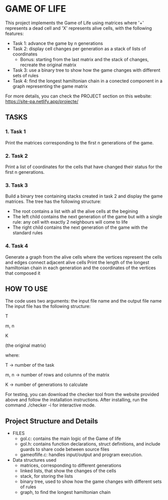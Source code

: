 # GAME OF LIFE
This project implements the Game of Life using matrices where '+' represents a dead cell and 'X' represents alive cells, with the following features:
- Task 1: advance the game by n generations  
- Task 2: display cell changes per generation as a stack of lists of coordinates
  - Bonus: starting from the last matrix and the stack of changes, recreate the original matrix
- Task 3: use a binary tree to show how the game changes with different sets of rules
- Task 4: find the longest hamiltonian chain in a conected component in a graph representing the game matrix

For more details, you can check the PROJECT section on this website: https://site-pa.netlify.app/proiecte/ 

## TASKS
### 1. Task 1 
Print the matrices corresponding to the first n generations of the game.
### 2. Task 2
Print a list of coordinates for the cells that have changed their status for the first n generations.
### 3. Task 3
Build a binary tree containing stacks created in task 2 and display the game matrices. The tree has the following structure: 
- The root contains a list with all the alive cells at the begining
- The left child contains the next generation of the game but with a single rule: any cell with exactly 2 neighbours will come to life
- The right child contains the next generation of the game with the standard rules
### 4. Task 4
Generate a graph from the alive cells where the vertices represent the cells and edges connect adjacent alive cells
Print the length of the longest hamiltonian chain in each generation and the coordinates of the vertices that composed it 

## HOW TO USE
The code uses two arguments: the input file name and the output file name
The input file has the following structure: 

T

m, n

K

(the original matrix)

where: 

T -> number of the task

m, n -> number of rows and columns of the matrix

K -> number of generations to calculate

For testing, you can download the checker tool from the website provided above and follow the installation instructions.
After installing, run the command ./checker -i for interactive mode.

 ## Project Structure and Details
 - FILES
   - gol.c: contains the main logic of the Game of life
   - gol.h: contains function declarations, struct definitions, and include guards to share code between source files
   - gameoflife.c: handles input/output and program execution.
 - Data structures used
   - matrices, corresponding to different generations
   - linked lists, that show the changes of the cells
   - stack, for storing the lists
   - binary tree, used to show how the game changes with different sets of rules
   - graph, to find the longest hamiltonian chain 
